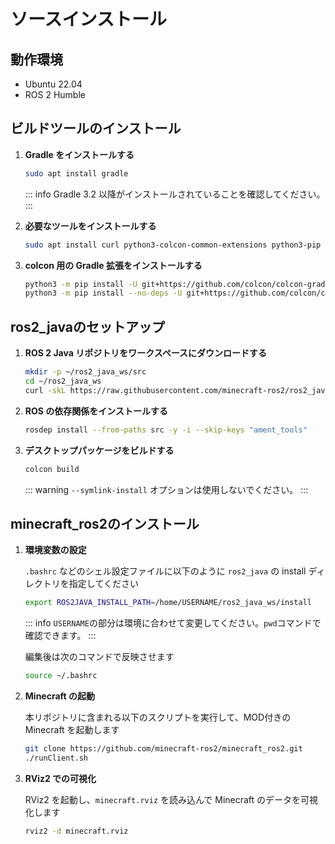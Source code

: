 # ソースインストール

## 動作環境

- Ubuntu 22.04
- ROS 2 Humble

## ビルドツールのインストール

1. **Gradle をインストールする**

    ```bash
    sudo apt install gradle
    ```
    ::: info
    Gradle 3.2 以降がインストールされていることを確認してください。
    :::

2. **必要なツールをインストールする**

    ```bash
    sudo apt install curl python3-colcon-common-extensions python3-pip python3-vcstool
    ```

3. **colcon 用の Gradle 拡張をインストールする**

    ```bash
    python3 -m pip install -U git+https://github.com/colcon/colcon-gradle
    python3 -m pip install --no-deps -U git+https://github.com/colcon/colcon-ros-gradle
    ```

## ros2_javaのセットアップ

1. **ROS 2 Java リポジトリをワークスペースにダウンロードする**

    ```bash
    mkdir -p ~/ros2_java_ws/src
    cd ~/ros2_java_ws
    curl -skL https://raw.githubusercontent.com/minecraft-ros2/ros2_java/main/ros2_java_desktop.repos | vcs import src
    ```

2. **ROS の依存関係をインストールする**

    ```bash
    rosdep install --from-paths src -y -i --skip-keys "ament_tools"
    ```

3. **デスクトップパッケージをビルドする**

    ```bash
    colcon build
    ```
    ::: warning
    `--symlink-install` オプションは使用しないでください。
    :::

## minecraft_ros2のインストール

1. **環境変数の設定**

    `.bashrc` などのシェル設定ファイルに以下のように `ros2_java` の install ディレクトリを指定してください

    ```bash
    export ROS2JAVA_INSTALL_PATH=/home/USERNAME/ros2_java_ws/install
    ```

    ::: info
    `USERNAME`の部分は環境に合わせて変更してください。`pwd`コマンドで確認できます。
    :::

    編集後は次のコマンドで反映させます

    ```bash
    source ~/.bashrc
    ```

2. **Minecraft の起動**

    本リポジトリに含まれる以下のスクリプトを実行して、MOD付きの Minecraft を起動します

    ```bash
    git clone https://github.com/minecraft-ros2/minecraft_ros2.git
    ./runClient.sh
    ```

3. **RViz2 での可視化**

    RViz2 を起動し、`minecraft.rviz` を読み込んで Minecraft のデータを可視化します

    ```bash
    rviz2 -d minecraft.rviz
    ```

